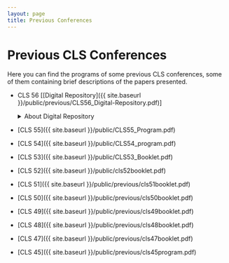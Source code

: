 ```yaml
---
layout: page
title: Previous Conferences
---
```


# Previous CLS Conferences

Here you can find the programs of some previous CLS conferences, some of them containing brief descriptions of the papers presented.

- CLS 56 [[Digital Repository]({{ site.baseurl }}/public/previous/CLS56_Digital-Repository.pdf)]
  <details>
  <summary>About Digital Repository</summary>
  The CLS 56 committee value all the work that the authors have conducted and submitted to CLS 56.
  We have decided to host a digital repository specifically for this year due to the cancellation of the event.
  The digital repository contains a subset of accepted talks and papers for CLS 56.
  Please check the full program to learn about all the accepted papers (to be updated).
  We cordially encourage you to communicate with the authors for questions and discussions via email included in the material uploaded to the digital repository.
  We appreciate the contribution of all the authors.<br>

  If your work has been accepted for CLS 56 and you are interested in sharing your work with the public,
  please <a href="mailto:chicagolinguisticsociety.cls56@gmail.com">send an email to the CLS 56 committee</a> before September 1, 2020.
  </details>
  
- [CLS 55]({{ site.baseurl }}/public/CLS55_Program.pdf)                                                                                                                             
- [CLS 54]({{ site.baseurl }}/public/CLS54_program.pdf)
- [CLS 53]({{ site.baseurl }}/public/CLS53_Booklet.pdf)
- [CLS 52]({{ site.baseurl }}/public/cls52booklet.pdf)
- [CLS 51]({{ site.baseurl }}/public/previous/cls51booklet.pdf)
- [CLS 50]({{ site.baseurl }}/public/previous/cls50booklet.pdf)
- [CLS 49]({{ site.baseurl }}/public/previous/cls49booklet.pdf)
- [CLS 48]({{ site.baseurl }}/public/previous/cls48booklet.pdf)
- [CLS 47]({{ site.baseurl }}/public/previous/cls47booklet.pdf)
- [CLS 45]({{ site.baseurl }}/public/previous/cls45program.pdf)


